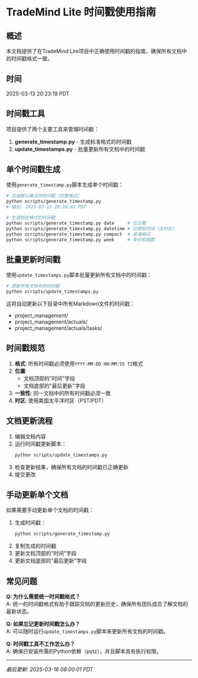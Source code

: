 # TradeMind Lite 时间戳使用指南

## 概述
本文档提供了在TradeMind Lite项目中正确使用时间戳的指南，确保所有文档中的时间戳格式一致。

## 时间
2025-03-13 20:23:19 PDT

## 时间戳工具

项目提供了两个主要工具来管理时间戳：

1. **generate_timestamp.py** - 生成标准格式的时间戳
2. **update_timestamps.py** - 批量更新所有文档中的时间戳

## 单个时间戳生成

使用`generate_timestamp.py`脚本生成单个时间戳：

```bash
# 生成默认格式的时间戳（完整格式）
python scripts/generate_timestamp.py
# 输出: 2025-03-13 20:16:03 PDT

# 生成特定格式的时间戳
python scripts/generate_timestamp.py date     # 仅日期
python scripts/generate_timestamp.py datetime # 日期和时间（无时区）
python scripts/generate_timestamp.py compact  # 紧凑格式
python scripts/generate_timestamp.py week     # 年份和周数
```

## 批量更新时间戳

使用`update_timestamps.py`脚本批量更新所有文档中的时间戳：

```bash
# 更新所有文档中的时间戳
python scripts/update_timestamps.py
```

这将自动更新以下目录中所有Markdown文件的时间戳：
- project_management/
- project_management/actuals/
- project_management/actuals/tasks/

## 时间戳规范

1. **格式**: 所有时间戳必须使用`YYYY-MM-DD HH:MM:SS TZ`格式
2. **位置**: 
   - 文档顶部的"时间"字段
   - 文档底部的"最后更新"字段
3. **一致性**: 同一文档中的所有时间戳必须一致
4. **时区**: 使用美国太平洋时区（PST/PDT）

## 文档更新流程

1. 编辑文档内容
2. 运行时间戳更新脚本：
   ```bash
   python scripts/update_timestamps.py
   ```
3. 检查更新结果，确保所有文档的时间戳已正确更新
4. 提交更改

## 手动更新单个文档

如果需要手动更新单个文档的时间戳：

1. 生成时间戳：
   ```bash
   python scripts/generate_timestamp.py
   ```
2. 复制生成的时间戳
3. 更新文档顶部的"时间"字段
4. 更新文档底部的"最后更新"字段

## 常见问题

**Q: 为什么需要统一时间戳格式？**  
A: 统一的时间戳格式有助于跟踪文档的更新历史，确保所有团队成员了解文档的最新状态。

**Q: 如果忘记更新时间戳怎么办？**  
A: 可以随时运行`update_timestamps.py`脚本来更新所有文档的时间戳。

**Q: 时间戳工具不工作怎么办？**  
A: 确保已安装所需的Python依赖（pytz），并且脚本具有执行权限。

---
*最后更新: 2025-03-16 08:00:01 PDT* 